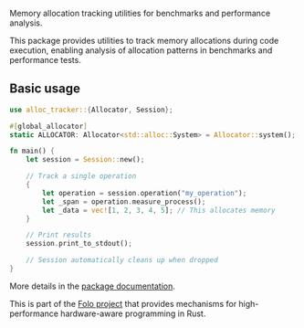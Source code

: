 Memory allocation tracking utilities for benchmarks and performance analysis.

This package provides utilities to track memory allocations during code execution,
enabling analysis of allocation patterns in benchmarks and performance tests.

## Basic usage

```rust
use alloc_tracker::{Allocator, Session};

#[global_allocator]
static ALLOCATOR: Allocator<std::alloc::System> = Allocator::system();

fn main() {
    let session = Session::new();

    // Track a single operation
    {
        let operation = session.operation("my_operation");
        let _span = operation.measure_process();
        let _data = vec![1, 2, 3, 4, 5]; // This allocates memory
    }

    // Print results
    session.print_to_stdout();

    // Session automatically cleans up when dropped
}
```

More details in the [package documentation](https://docs.rs/alloc_tracker/).

This is part of the [Folo project](https://github.com/folo-rs/folo) that provides mechanisms for
high-performance hardware-aware programming in Rust.

